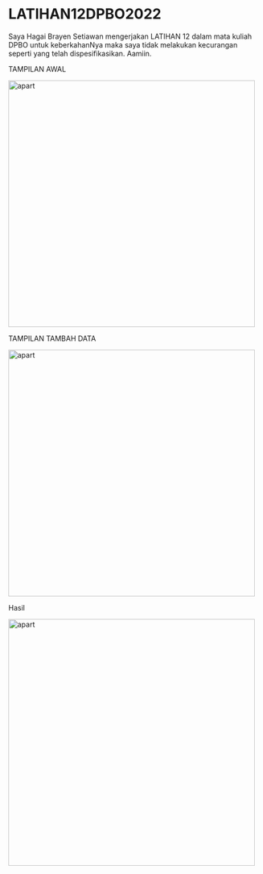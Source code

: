 # LATIHAN12DPBO2022

Saya Hagai Brayen Setiawan mengerjakan LATIHAN 12 dalam mata kuliah DPBO untuk keberkahanNya maka saya tidak melakukan kecurangan seperti yang telah dispesifikasikan. Aamiin.

TAMPILAN AWAL

<img width="490" alt="apart" src="https://user-images.githubusercontent.com/90954012/170822708-9b7bbb9f-4f4f-4a9d-882e-8dd8c3536807.png">

TAMPILAN TAMBAH DATA

<img width="490" alt="apart" src="https://user-images.githubusercontent.com/90954012/170822801-4e33352b-ff67-4187-a86e-979cdc342146.png">

Hasil

<img width="490" alt="apart" src="https://user-images.githubusercontent.com/90954012/170822842-6d57dd67-79ee-4d25-988f-f17ad43902f2.png">



